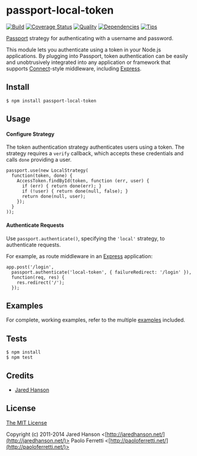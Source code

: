 # passport-local-token

[![Build](https://travis-ci.org/pferretti/passport-local-token.png)](https://travis-ci.org/pferretti/passport-local-token)
[![Coverage Status](https://coveralls.io/repos/pferretti/passport-local-token/badge.png)](https://coveralls.io/r/pferretti/passport-local-token)
[![Quality](https://codeclimate.com/github/pferretti/passport-local-token.png)](https://codeclimate.com/github/pferretti/passport-local-token)
[![Dependencies](https://david-dm.org/pferretti/passport-local-token.png)](https://david-dm.org/pferretti/passport-local-token)
[![Tips](http://img.shields.io/gittip/pferretti.png)](https://www.gittip.com/pferretti/)


[Passport](http://passportjs.org/) strategy for authenticating with a username
and password.

This module lets you authenticate using a token in your Node.js
applications.  By plugging into Passport, token authentication can be easily and
unobtrusively integrated into any application or framework that supports
[Connect](http://www.senchalabs.org/connect/)-style middleware, including
[Express](http://expressjs.com/).

## Install

    $ npm install passport-local-token

## Usage

#### Configure Strategy

The token authentication strategy authenticates users using a token.
The strategy requires a `verify` callback, which accepts these
credentials and calls `done` providing a user.

    passport.use(new LocalStrategy(
      function(token, done) {
        AccessToken.findById(token, function (err, user) {
          if (err) { return done(err); }
          if (!user) { return done(null, false); }
          return done(null, user);
        });
      }
    ));

#### Authenticate Requests

Use `passport.authenticate()`, specifying the `'local'` strategy, to
authenticate requests.

For example, as route middleware in an [Express](http://expressjs.com/)
application:

    app.post('/login',
      passport.authenticate('local-token', { failureRedirect: '/login' }),
      function(req, res) {
        res.redirect('/');
      });

## Examples

For complete, working examples, refer to the multiple [examples](https://github.com/jaredhanson/passport-token/tree/master/examples) included.

## Tests

    $ npm install
    $ npm test

## Credits

  - [Jared Hanson](http://github.com/pferretti)

## License

[The MIT License](http://opensource.org/licenses/MIT)

Copyright (c) 2011-2014 Jared Hanson <[http://jaredhanson.net/](http://jaredhanson.net/)> Paolo Ferretti <[http://paoloferretti.net/](http://paoloferretti.net/)>
